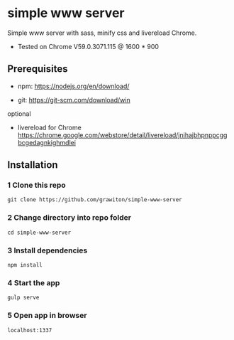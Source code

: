 # simple www server
Simple www server with sass, minify css and livereload Chrome.

- Tested on Chrome V59.0.3071.115 @ 1600 * 900

## Prerequisites

- npm: https://nodejs.org/en/download/

- git: https://git-scm.com/download/win

optional
- livereload for Chrome https://chrome.google.com/webstore/detail/livereload/jnihajbhpnppcggbcgedagnkighmdlei

## Installation

### 1 Clone this repo

`git clone https://github.com/grawiton/simple-www-server`

### 2 Change directory into repo folder 

`cd simple-www-server`

### 3 Install dependencies 

`npm install`

### 4 Start the app

`gulp serve`

### 5 Open app in browser

`localhost:1337`
